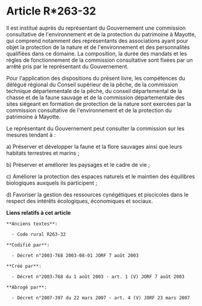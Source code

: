 # Article R*263-32

Il est institué auprès du représentant du Gouvernement une commission consultative de l'environnement et de la protection du
patrimoine à Mayotte, qui comprend notamment des représentants des associations ayant pour objet la protection de la nature
et de l'environnement et des personnalités qualifiées dans ce domaine. La composition, la durée des mandats et les règles de
fonctionnement de la commission consultative sont fixées par un arrêté pris par le représentant du Gouvernement.

Pour l'application des dispositions du présent livre, les compétences du délégué régional du Conseil supérieur de la pêche,
de la commission technique départementale de la pêche, du conseil départemental de la chasse et de la faune sauvage et de la
commission départementale des sites siégeant en formation de protection de la nature sont exercées par la commission
consultative de l'environnement et de la protection du patrimoine à Mayotte.

Le représentant du Gouvernement peut consulter la commission sur les mesures tendant à :

a) Préserver et développer la faune et la flore sauvages ainsi que leurs habitats terrestres et marins ;

b) Préserver et améliorer les paysages et le cadre de vie ;

c) Améliorer la protection des espaces naturels et le maintien des équilibres biologiques auxquels ils participent ;

d) Favoriser la gestion des ressources cynégétiques et piscicoles dans le respect des intérêts écologiques, économiques et
sociaux.

**Liens relatifs à cet article**

	**Anciens textes**:

	  - Code rural R263-32

	**Codifié par**:

	  - Décret n°2003-768 2003-08-01 JORF 7 août 2003

	**Créé par**:

	  - Décret n°2003-768 du 1 août 2003 - art. 1 (V) JORF 7 août 2003

	**Abrogé par**:

	  - Décret n°2007-397 du 22 mars 2007 - art. 4 (V) JORF 23 mars 2007

